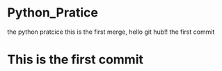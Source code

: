 # Python_Pratice
the python pratcice 
this is the first merge, hello git hub!!
the first commit

# This is the first commit
